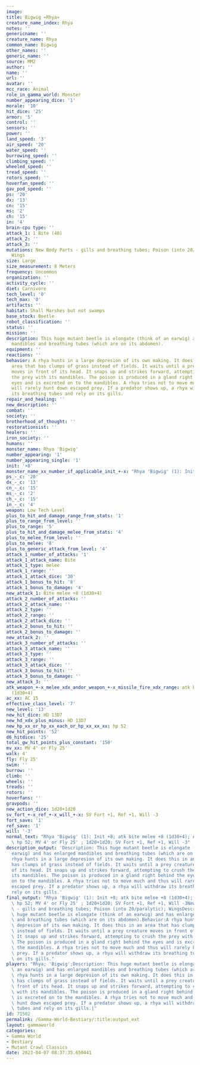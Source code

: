 ```yaml
---
image: 
title: Bigwig «Rhya»
creature_name_index: Rhya
notes: ''
genericname: ''
creature_name: Rhya
common_name: Bigwig
other_names: ''
generic_name: ''
source: MM2
author: ''
name: ''
url: ''
avatar: ''
mcc_race: Animal
role_in_gamma_world: Monster
number_appearing_dice: '1'
morale: '10'
hit_dice: '25'
armor: '5'
control: ''
sensors: ''
power: ''
land_speed: '3'
air_speed: '20'
water_speed: ''
burrowing_speed: ''
climbing_speed: ''
wheeled_speed: ''
tread_speed: ''
rotors_speed: ''
hoverfan_speed: ''
gav_pod_speed: ''
ps: '20'
dx: '13'
cn: '15'
ms: '2'
ch: '15'
in: '4'
brain-cpu type: ''
attack_1: 1 Bite (40)
attack_2: ''
attack_3: ''
mutations: New Body Parts - gills and breathing tubes; Poison (into 20/paralytic);
  Wings
size: Large
size_measurement: 8 Meters
frequency: Uncommon
organization: ''
activity_cycle: ''
diet: Carnivore
tech_level: '0'
tech_max: '0'
artifacts: ''
habitat: Shall Marshes but not swamps
base_stock: Beetle
robot_classification: ''
status: ''
mission: ''
description: This huge mutant beetle is elongate (think of an earwig) and has enlarged
  mandibles and breathing tubes (which are on its abdomen).
equipment: ''
reactions: ''
behavior: A rhya hunts in a large depresion of its own making. It does this in an
  area that has clumps of grass instead of fields. It waits until a prey creature
  moves in front of its head. It snaps up and strikes forward, attempting to crush
  the prey with its mandibles. The poison is produced in a gland right behind the
  eyes and is excreted on to the mandibles. A rhya tries not to move much and thus
  will rarely hunt down escaped prey. If a predator shows up, a rhya will withdraw
  its breathing tubes and rely on its gills.
repair_and_healing: ''
new_description: ''
combat: ''
society: ''
brotherhood_of_thought: ''
restorationsist: ''
healers: ''
iron_society: ''
humans: ''
monster_name: Rhya 'Bigwig'
number_appearing: '1'
number_appearing_single: '1'
init: '+8'
monster_name_xx_number_if_applicable_init_+-x: "Rhya 'Bigwig' (1): Init +8"
ps_-_c: '20'
dx_-_c: '13'
cn_-_c: '15'
ms_-_c: '2'
ch_-_c: '15'
in_-_c: '4'
weapon: Low Tech Level
plus_to_hit_and_damage_range_from_stats: '1'
plus_to_range_from_level: ''
plus_to_range: '5'
plus_to_hit_and_damage_melee_from_stats: '4'
plus_to_melee_from_level: ''
plus_to_melee: '8'
plus_to_generic_attack_from_level: '4'
attack_1_number_of_attacks: '1'
attack_1_attack_name: Bite
attack_1_type: melee
attack_1_range: ''
attack_1_attack_dice: '30'
attack_1_bonus_to_hit: '8'
attack_1_bonus_to_damage: '4'
new_attack_1: Bite melee +8 (1d30+4)
attack_2_number_of_attacks: ''
attack_2_attack_name: ''
attack_2_type: ''
attack_2_range: ''
attack_2_attack_dice: ''
attack_2_bonus_to_hit: ''
attack_2_bonus_to_damage: ''
new_attack_2: ''
attack_3_number_of_attacks: ''
attack_3_attack_name: ''
attack_3_type: ''
attack_3_range: ''
attack_3_attack_dice: ''
attack_3_bonus_to_hit: ''
attack_3_bonus_to_damage: ''
new_attack_3: ''
atk_weapon_+-x_melee_xdx_andor_weapon_+-x_missile_fire_xdx_range: atk bite melee +8
  (1d30+4)
ac_xx: AC 15
effective_class_level: '7'
new_level: '13'
new_hit_dice: HD 13D7
new_hd_xdx_plus_minus: HD 13D7
new_hp_xx_or_hp_xx_each_or_hp_xx_xx_xx: hp 52
new_hit_points: '52'
d6_hitdice: '25'
total_gw_hit_points_plus_constant: '150'
mv_xx: MV 4' or Fly 25'
walk: 4'
fly: Fly 25'
swim: ''
burrow: ''
climb: ''
wheels: ''
treads: ''
rotors: ''
hoverfans: ''
gravpods: ''
new_action_dice: 1d20+1d20
sv_fort_+-x_ref_+-x_will_+-x: SV Fort +1, Ref +1, Will -3
fort_save: '1'
ref_save: '1'
will: '-3'
normal_text: "Rhya 'Bigwig' (1): Init +8; atk bite melee +8 (1d30+4); AC 15; HD 13D7\
  \ hp 52; MV 4' or Fly 25' ; 1d20+1d20; SV Fort +1, Ref +1, Will -3"
description_output: 'Description: This huge mutant beetle is elongate (think of an
  earwig) and has enlarged mandibles and breathing tubes (which are on its abdomen).Behavior:A
  rhya hunts in a large depresion of its own making. It does this in an area that
  has clumps of grass instead of fields. It waits until a prey creature moves in front
  of its head. It snaps up and strikes forward, attempting to crush the prey with
  its mandibles. The poison is produced in a gland right behind the eyes and is excreted
  on to the mandibles. A rhya tries not to move much and thus will rarely hunt down
  escaped prey. If a predator shows up, a rhya will withdraw its breathing tubes and
  rely on its gills.'
final_output: "Rhya 'Bigwig' (1): Init +8; atk bite melee +8 (1d30+4); AC 15; HD 13D7\
  \ hp 52; MV 4' or Fly 25' ; 1d20+1d20; SV Fort +1, Ref +1, Will -3New Body Parts\
  \ - gills and breathing tubes; Poison (into 20/paralytic); WingsDescription: This\
  \ huge mutant beetle is elongate (think of an earwig) and has enlarged mandibles\
  \ and breathing tubes (which are on its abdomen).Behavior:A rhya hunts in a large\
  \ depresion of its own making. It does this in an area that has clumps of grass\
  \ instead of fields. It waits until a prey creature moves in front of its head.\
  \ It snaps up and strikes forward, attempting to crush the prey with its mandibles.\
  \ The poison is produced in a gland right behind the eyes and is excreted on to\
  \ the mandibles. A rhya tries not to move much and thus will rarely hunt down escaped\
  \ prey. If a predator shows up, a rhya will withdraw its breathing tubes and rely\
  \ on its gills."
players: "Rhya; 'Bigwig';Description: This huge mutant beetle is elongate (think of\
  \ an earwig) and has enlarged mandibles and breathing tubes (which are on its abdomen).Behavior:A\
  \ rhya hunts in a large depresion of its own making. It does this in an area that\
  \ has clumps of grass instead of fields. It waits until a prey creature moves in\
  \ front of its head. It snaps up and strikes forward, attempting to crush the prey\
  \ with its mandibles. The poison is produced in a gland right behind the eyes and\
  \ is excreted on to the mandibles. A rhya tries not to move much and thus will rarely\
  \ hunt down escaped prey. If a predator shows up, a rhya will withdraw its breathing\
  \ tubes and rely on its gills.|"
id: 71502
permalink: /Gamma-World-Bestiary/:title:output_ext
layout: gammaworld
categories:
- Gamma World
- Bestiary
- Mutant Crawl Classics
date: 2023-04-07 08:37:35.650441
---
```

